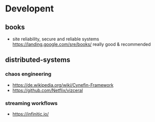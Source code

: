 # Developent

## books

- site reliability, secure and reliable systems https://landing.google.com/sre/books/ really good & recommended

## distributed-systems

### chaos engineering

- https://de.wikipedia.org/wiki/Cynefin-Framework
- https://github.com/Netflix/vizceral


### streaming workflows

- https://infinitic.io/
